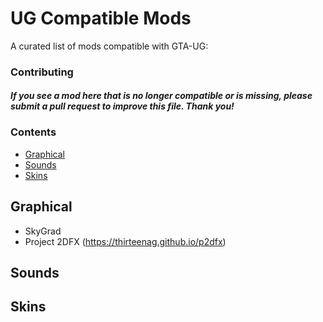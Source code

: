 # UG Compatible Mods
A curated list of mods compatible with GTA-UG:

### Contributing

#### *If you see a mod here that is no longer compatible or is missing, please submit a pull request to improve this file. Thank you!*

### Contents

- [Graphical](#graphical)
- [Sounds](#sounds)
- [Skins](#skins)

## Graphical
- SkyGrad
- Project 2DFX (https://thirteenag.github.io/p2dfx)
## Sounds
## Skins

